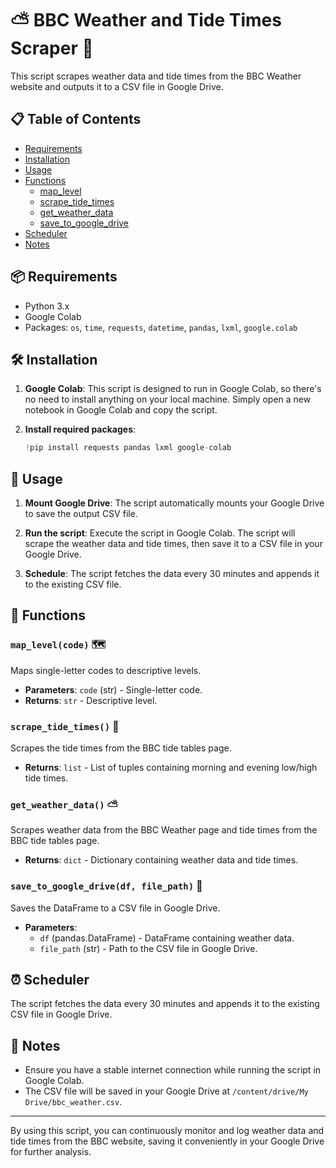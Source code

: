 # ⛅ BBC Weather and Tide Times Scraper 🌊

This script scrapes weather data and tide times from the BBC Weather website and outputs it to a CSV file in Google Drive.

## 📋 Table of Contents

- [Requirements](#requirements)
- [Installation](#installation)
- [Usage](#usage)
- [Functions](#functions)
  - [map_level](#map_level)
  - [scrape_tide_times](#scrape_tide_times)
  - [get_weather_data](#get_weather_data)
  - [save_to_google_drive](#save_to_google_drive)
- [Scheduler](#scheduler)
- [Notes](#notes)

## 📦 Requirements

- Python 3.x
- Google Colab
- Packages: `os`, `time`, `requests`, `datetime`, `pandas`, `lxml`, `google.colab`

## 🛠 Installation

1. **Google Colab**: This script is designed to run in Google Colab, so there's no need to install anything on your local machine. Simply open a new notebook in Google Colab and copy the script.

2. **Install required packages**:
    ```python
    !pip install requests pandas lxml google-colab
    ```

## 🚀 Usage

1. **Mount Google Drive**:
    The script automatically mounts your Google Drive to save the output CSV file.

2. **Run the script**:
    Execute the script in Google Colab. The script will scrape the weather data and tide times, then save it to a CSV file in your Google Drive.

3. **Schedule**:
    The script fetches the data every 30 minutes and appends it to the existing CSV file.

## 🔧 Functions

### `map_level(code)` 🗺️
Maps single-letter codes to descriptive levels.

- **Parameters**: `code` (str) - Single-letter code.
- **Returns**: `str` - Descriptive level.

### `scrape_tide_times()` 🌊
Scrapes the tide times from the BBC tide tables page.

- **Returns**: `list` - List of tuples containing morning and evening low/high tide times.

### `get_weather_data()` ⛅
Scrapes weather data from the BBC Weather page and tide times from the BBC tide tables page.

- **Returns**: `dict` - Dictionary containing weather data and tide times.

### `save_to_google_drive(df, file_path)` 💾
Saves the DataFrame to a CSV file in Google Drive.

- **Parameters**:
  - `df` (pandas.DataFrame) - DataFrame containing weather data.
  - `file_path` (str) - Path to the CSV file in Google Drive.

## ⏰ Scheduler

The script fetches the data every 30 minutes and appends it to the existing CSV file in Google Drive.

## 📝 Notes

- Ensure you have a stable internet connection while running the script in Google Colab.
- The CSV file will be saved in your Google Drive at `/content/drive/My Drive/bbc_weather.csv`.

---

By using this script, you can continuously monitor and log weather data and tide times from the BBC website, saving it conveniently in your Google Drive for further analysis.
